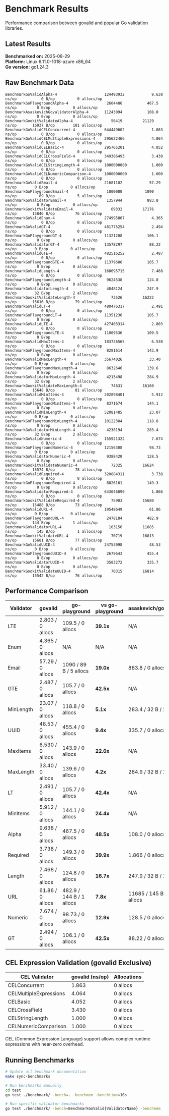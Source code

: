 # Benchmark Results

Performance comparison between govalid and popular Go validation libraries.

## Latest Results

**Benchmarked on:** 2025-08-29  
**Platform:** Linux 6.11.0-1018-azure x86_64  
**Go version:** go1.24.3

## Raw Benchmark Data

```
BenchmarkGoValidAlpha-4                    	124493932	         9.638 ns/op	       0 B/op	       0 allocs/op
BenchmarkGoPlaygroundAlpha-4               	 2604486	       467.5 ns/op	       0 B/op	       0 allocs/op
BenchmarkAsaskevichGovalidatorAlpha-4      	11243094	       108.0 ns/op	       0 B/op	       0 allocs/op
BenchmarkGookitValidateAlpha-4             	   56419	     21129 ns/op	   16937 B/op	     101 allocs/op
BenchmarkGoValidCELConcurrent-4            	644449602	         1.863 ns/op	       0 B/op	       0 allocs/op
BenchmarkGoValidCELMultipleExpressions-4   	295622466	         4.064 ns/op	       0 B/op	       0 allocs/op
BenchmarkGoValidCELBasic-4                 	295765201	         4.052 ns/op	       0 B/op	       0 allocs/op
BenchmarkGoValidCELCrossField-4            	349386493	         3.430 ns/op	       0 B/op	       0 allocs/op
BenchmarkGoValidCELStringLength-4          	1000000000	         1.000 ns/op	       0 B/op	       0 allocs/op
BenchmarkGoValidCELNumericComparison-4     	1000000000	         1.000 ns/op	       0 B/op	       0 allocs/op
BenchmarkGoValidEmail-4                    	21681102	        57.29 ns/op	       0 B/op	       0 allocs/op
BenchmarkGoPlaygroundEmail-4               	 1000000	      1090 ns/op	      89 B/op	       5 allocs/op
BenchmarkGoValidatorEmail-4                	 1357944	       883.8 ns/op	       0 B/op	       0 allocs/op
BenchmarkGookitValidateEmail-4             	   69332	     17176 ns/op	   15846 B/op	      76 allocs/op
BenchmarkGoValidEnum-4                     	274995867	         4.365 ns/op	       0 B/op	       0 allocs/op
BenchmarkGoValidGT-4                       	481775254	         2.494 ns/op	       0 B/op	       0 allocs/op
BenchmarkGoPlaygroundGT-4                  	11321208	       106.1 ns/op	       0 B/op	       0 allocs/op
BenchmarkGoValidatorGT-4                   	13578297	        88.22 ns/op	       0 B/op	       0 allocs/op
BenchmarkGoValidGTE-4                      	482516252	         2.487 ns/op	       0 B/op	       0 allocs/op
BenchmarkGoPlaygroundGTE-4                 	11379686	       105.7 ns/op	       0 B/op	       0 allocs/op
BenchmarkGoValidLength-4                   	160695715	         7.468 ns/op	       0 B/op	       0 allocs/op
BenchmarkGoPlaygroundLength-4              	 9624538	       124.8 ns/op	       0 B/op	       0 allocs/op
BenchmarkGoValidatorLength-4               	 4848124	       247.9 ns/op	      32 B/op	       2 allocs/op
BenchmarkGookitValidateLength-4            	   73526	     16222 ns/op	   15616 B/op	      79 allocs/op
BenchmarkGoValidLT-4                       	480476317	         2.491 ns/op	       0 B/op	       0 allocs/op
BenchmarkGoPlaygroundLT-4                  	11351236	       105.7 ns/op	       0 B/op	       0 allocs/op
BenchmarkGoValidLTE-4                      	427403314	         2.803 ns/op	       0 B/op	       0 allocs/op
BenchmarkGoPlaygroundLTE-4                 	11009536	       109.5 ns/op	       0 B/op	       0 allocs/op
BenchmarkGoValidMaxItems-4                 	183726565	         6.530 ns/op	       0 B/op	       0 allocs/op
BenchmarkGoPlaygroundMaxItems-4            	 8281614	       143.9 ns/op	       0 B/op	       0 allocs/op
BenchmarkGoValidMaxLength-4                	35674026	        33.40 ns/op	       0 B/op	       0 allocs/op
BenchmarkGoPlaygroundMaxLength-4           	 8632646	       139.6 ns/op	       0 B/op	       0 allocs/op
BenchmarkGoValidatorMaxLength-4            	 4213498	       284.9 ns/op	      32 B/op	       2 allocs/op
BenchmarkGookitValidateMaxLength-4         	   74631	     16160 ns/op	   15648 B/op	      81 allocs/op
BenchmarkGoValidMinItems-4                 	202898401	         5.912 ns/op	       0 B/op	       0 allocs/op
BenchmarkGoPlaygroundMinItems-4            	 8371674	       144.1 ns/op	       0 B/op	       0 allocs/op
BenchmarkGoValidMinLength-4                	52081485	        23.07 ns/op	       0 B/op	       0 allocs/op
BenchmarkGoPlaygroundMinLength-4           	10122384	       118.8 ns/op	       0 B/op	       0 allocs/op
BenchmarkGoValidatorMinLength-4            	 4238194	       283.4 ns/op	      32 B/op	       2 allocs/op
BenchmarkGoValidNumeric-4                  	155921322	         7.674 ns/op	       0 B/op	       0 allocs/op
BenchmarkGoPlaygroundNumeric-4             	12156308	        98.73 ns/op	       0 B/op	       0 allocs/op
BenchmarkGoValidatorNumeric-4              	 9388420	       128.5 ns/op	       0 B/op	       0 allocs/op
BenchmarkGookitValidateNumeric-4           	   72325	     16624 ns/op	   15574 B/op	      78 allocs/op
BenchmarkGoValidRequired-4                 	320884311	         3.738 ns/op	       0 B/op	       0 allocs/op
BenchmarkGoPlaygroundRequired-4            	 8026161	       149.3 ns/op	       0 B/op	       0 allocs/op
BenchmarkGoValidatorRequired-4             	643046090	         1.866 ns/op	       0 B/op	       0 allocs/op
BenchmarkGookitValidateRequired-4          	   75903	     15680 ns/op	   15488 B/op	      73 allocs/op
BenchmarkGoValidURL-4                      	19548649	        61.86 ns/op	       0 B/op	       0 allocs/op
BenchmarkGoPlaygroundURL-4                 	 2478184	       482.9 ns/op	     144 B/op	       1 allocs/op
BenchmarkGoValidatorURL-4                  	  103156	     11685 ns/op	     145 B/op	       1 allocs/op
BenchmarkGookitValidateURL-4               	   70719	     16813 ns/op	   15681 B/op	      77 allocs/op
BenchmarkGoValidUUID-4                     	24753098	        48.53 ns/op	       0 B/op	       0 allocs/op
BenchmarkGoPlaygroundUUID-4                	 2679643	       455.4 ns/op	       0 B/op	       0 allocs/op
BenchmarkGoValidatorUUID-4                 	 3583272	       335.7 ns/op	       0 B/op	       0 allocs/op
BenchmarkGookitValidateUUID-4              	   70315	     16814 ns/op	   15542 B/op	      76 allocs/op
```

## Performance Comparison

| Validator | govalid | go-playground | vs go-playground | asaskevich/govalidator | vs asaskevich | gookit/validate | vs gookit |
|-----------|---------|---------------|------------------|----------------------|---------------|----------------|----------|
| LTE | 2.803 / 0 allocs | 109.5 / 0 allocs | **39.1x** | N/A | N/A | N/A | N/A |
| Enum | 4.365 / 0 allocs | N/A | N/A | N/A | N/A | N/A | N/A |
| Email | 57.29 / 0 allocs | 1090 / 89 B / 5 allocs | **19.0x** | 883.8 / 0 allocs | **15.4x** | 17176 / 15846 B / 76 allocs | **299.8x** |
| GTE | 2.487 / 0 allocs | 105.7 / 0 allocs | **42.5x** | N/A | N/A | N/A | N/A |
| MinLength | 23.07 / 0 allocs | 118.8 / 0 allocs | **5.1x** | 283.4 / 32 B / 2 allocs | **12.3x** | N/A | N/A |
| UUID | 48.53 / 0 allocs | 455.4 / 0 allocs | **9.4x** | 335.7 / 0 allocs | **6.9x** | 16814 / 15542 B / 76 allocs | **346.5x** |
| MaxItems | 6.530 / 0 allocs | 143.9 / 0 allocs | **22.0x** | N/A | N/A | N/A | N/A |
| MaxLength | 33.40 / 0 allocs | 139.6 / 0 allocs | **4.2x** | 284.9 / 32 B / 2 allocs | **8.5x** | 16160 / 15648 B / 81 allocs | **483.8x** |
| LT | 2.491 / 0 allocs | 105.7 / 0 allocs | **42.4x** | N/A | N/A | N/A | N/A |
| MinItems | 5.912 / 0 allocs | 144.1 / 0 allocs | **24.4x** | N/A | N/A | N/A | N/A |
| Alpha | 9.638 / 0 allocs | 467.5 / 0 allocs | **48.5x** | 108.0 / 0 allocs | **11.2x** | 21129 / 16937 B / 101 allocs | **2192.3x** |
| Required | 3.738 / 0 allocs | 149.3 / 0 allocs | **39.9x** | 1.866 / 0 allocs | **0.5x** | 15680 / 15488 B / 73 allocs | **4194.8x** |
| Length | 7.468 / 0 allocs | 124.8 / 0 allocs | **16.7x** | 247.9 / 32 B / 2 allocs | **33.2x** | 16222 / 15616 B / 79 allocs | **2172.2x** |
| URL | 61.86 / 0 allocs | 482.9 / 144 B / 1 allocs | **7.8x** | 11685 / 145 B / 1 allocs | **188.9x** | 16813 / 15681 B / 77 allocs | **271.8x** |
| Numeric | 7.674 / 0 allocs | 98.73 / 0 allocs | **12.9x** | 128.5 / 0 allocs | **16.7x** | 16624 / 15574 B / 78 allocs | **2166.3x** |
| GT | 2.494 / 0 allocs | 106.1 / 0 allocs | **42.5x** | 88.22 / 0 allocs | **35.4x** | N/A | N/A |

## CEL Expression Validation (govalid Exclusive)

| CEL Validator | govalid (ns/op) | Allocations |
|---------------|-----------------|-------------|
| CELConcurrent | 1.863 | 0 allocs |
| CELMultipleExpressions | 4.064 | 0 allocs |
| CELBasic | 4.052 | 0 allocs |
| CELCrossField | 3.430 | 0 allocs |
| CELStringLength | 1.000 | 0 allocs |
| CELNumericComparison | 1.000 | 0 allocs |

CEL (Common Expression Language) support allows complex runtime expressions with near-zero overhead.

## Running Benchmarks

```bash
# Update all benchmark documentation
make sync-benchmarks

# Run benchmarks manually
cd test
go test ./benchmark/ -bench=. -benchmem -benchtime=10s

# Run specific validator benchmarks
go test ./benchmark/ -bench=BenchmarkGoValid{ValidatorName} -benchmem
```
